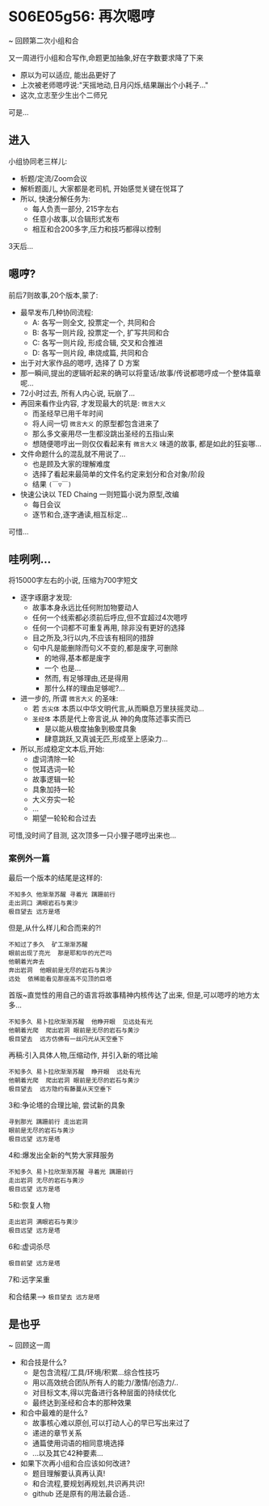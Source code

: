 # S06E05g56: 再次嗯哼

~ 回顾第二次小组和合

又一周进行小组和合写作,命题更加抽象,好在字数要求降了下来

- 原以为可以适应, 能出品更好了
- 上次被老师嗯哼说:"天摇地动,日月闪烁,结果蹦出个小耗子..."
- 这次,立志至少生出个二师兄 

可是...

## 进入
小组协同老三样儿:

- 析题/定流/Zoom会议
- 解析题面儿, 大家都是老司机, 开始感觉关键在悦耳了
- 所以, 快速分解任务为:
    + 每人负责一部分, 215字左右
    + 任意小故事,以合辑形式发布
    + 相互和合200多字,压力和技巧都得以控制

3天后...

## 嗯哼?
前后7则故事,20个版本,蒙了:

- 最早发布几种协同流程:
    + A: 各写一则全文, 投票定一个, 共同和合
    + B: 各写一则片段, 投票定一个, 扩写共同和合
    + C: 各写一则片段, 形成合辑, 交叉和合推进
    + D: 各写一则片段, 串烧成篇, 共同和合
- 出于对大家作品的嗯哼, 选择了 D 方案
- 那一瞬间,提出的逻辑听起来的确可以将童话/故事/传说都嗯哼成一个整体篇章呢...
- 72小时过去, 所有人内心说, 玩崩了...
- 再回来看作业内容, 才发现最大的坑是: `微言大义`
    + 而圣经早已用千年时间
    + 将人间一切 `微言大义` 的原型都包含进来了
    + 那么多文豪用尽一生都没跳出圣经的五指山来
    + 想随便嗯哼出一则仅仅看起来有 `微言大义` 味道的故事, 都是如此的狂妄哪...
- 文件命题什么的混乱就不用说了...
    + 也是顾及大家的理解难度
    + 选择了看起来最简单的文件名约定来划分和合对象/阶段
    + 结果 `(￣▽￣)`
- 快速公诀以 TED Chaing 一则短篇小说为原型,改编
    + 每日会议
    + 逐节和合,逐字通读,相互标定...

可惜...

## 哇咧咧...
将15000字左右的小说, 压缩为700字短文

- 逐字琢磨才发现:
    + 故事本身永远比任何附加物要动人
    + 任何一个线索都必须前后呼应,但不宜超过4次嗯哼
    + 任何一个词都不可重复再用, 除非没有更好的选择
    + 目之所及,3行以内,不应该有相同的措辞
    + 句中凡是能删除而句义不变的,都是废字,可删除
        * 的地得,基本都是废字
        * 一个 也是...
        * 然而, 有足够理由,还是得用
        * 那什么样的理由足够呢?...
- 进一步的, 所谓 `微言大义` 的圣味:
    + 若 `舌尖体` 本质以中华文明代言,从而瞬息万里扶摇灵动...
    + `圣经体` 本质是代上帝言说,从 神的角度陈述事实而已
        * 是以能从极度抽象到极度具象
        * 肆意跳跃,又真诚无匹,形成至上感染力...
- 所以,形成稳定文本后,开始:
    + 虚词清除一轮
    + 悦耳选词一轮
    + 故事逻辑一轮
    + 具象加持一轮
    + 大义夯实一轮
    + ...
    + 期望一轮轮和合过去

可惜,没时间了目测, 这次顶多一只小狸子嗯哼出来也...

### 案例外一篇
最后一个版本的结尾是这样的:

    不知多久 他渐渐苏醒 寻着光 蹒跚前行 
    走出洞口 满眼岩石与黄沙
    极目望去 远方是塔

但是,从什么样儿和合而来的?!

    不知过了多久  矿工渐渐苏醒
    眼前出现了亮光  那是耶和华的光芒吗
    他朝着光奔去  
    奔出岩洞  他眼前是无尽的岩石与黄沙
    远处  依稀能看见那座高不见顶的巨塔

首版~直觉性的用自己的语言将故事精神内核传达了出来,
但是,可以嗯哼的地方太多...

    不知多久 易卜拉欣渐渐苏醒  他睁开眼  见远处有光
    他朝着光爬  爬出岩洞 眼前是无尽的岩石与黄沙
    极目望去  远方仿佛有一丝闪光从天空垂下

再稿:引入具体人物,压缩动作, 并引入新的塔比喻

    不知多久 易卜拉欣渐渐苏醒  睁开眼  远处有光
    他朝着光爬  爬出岩洞 眼前是无尽的岩石与黄沙
    极目望去  远方隐约有藤蔓从天空垂下

3和:争论塔的合理比喻, 尝试新的具象


    寻到那光 蹒跚前行 走出岩洞 
    眼前是无尽的岩石与黄沙
    极目远望 远方是塔

4和:爆发出全新的气势大家拜服务

    不知多久 易卜拉欣渐渐苏醒 寻着光 蹒跚前行
    走出岩洞 无尽的岩石与黄沙
    极目远望 远方是塔

5和:恢复人物

    走出岩洞 满眼岩石与黄沙
    极目远望 远方是塔

6和:虚词杀尽

    极目前望 远方是塔

7和:远字呆重

和合结果--> `极目望去 远方是塔`

## 是也乎
~ 回顾这一周

- 和合技是什么?
    + 是包含流程/工具/环境/积累...综合性技巧
    + 用以高效统合团队所有人的能力/激情/创造力/..
    + 对目标文本,得以完备进行各种层面的持续优化
    + 最终达到圣经和合本的那种效果
- 和合中最难的是什么?
    + 故事核心难以原创,可以打动人心的早已写出来过了
    + 递进的章节关系
    + 通篇使用词语的相同意境选择
    + ...以及其它42种要素...
- 如果下次再小组和合应该如何改进?
    + 题目理解要认真再认真!
    + 和合流程,要规划再规划,共识再共识!
    + github 还是原有的用法最合适..




